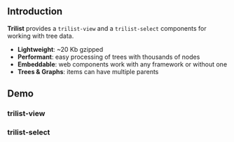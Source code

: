 ## Introduction

**Trilist** provides a `trilist-view` and a `trilist-select` components for working with tree data.

- **Lightweight**: ~20 Kb gzipped
- **Performant**: easy processing of trees with thousands of nodes
- **Embeddable**: web components work with any framework or without one
- **Trees & Graphs**: items can have multiple parents

## Demo

### trilist-view

<trilist-view></trilist-view>

### trilist-select

<trilist-select></trilist-select>
